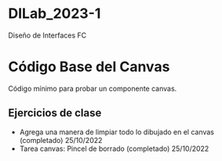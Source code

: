 # DILab_2023-1
Diseño de Interfaces FC

# Código Base del Canvas

Código mínimo para probar un componente canvas.

## Ejercicios de clase

* Agrega una manera de limpiar todo lo dibujado en el canvas (completado) 25/10/2022
* Tarea canvas: Pincel de borrado (completado) 25/10/2022
